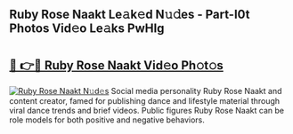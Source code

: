 ## Ruby Rose Naakt Le𝚊k𝚎d N𝚞𝚍es - Part-I0t Photos Vid𝚎o Le𝚊ks PwHIg

# <h2><a href="http://fb1qih.evod.top/?m=Ruby+Rose+Naakt">🔗 👉🔴 Ruby Rose Naakt Vid𝚎o Ph𝚘t𝚘s</a></h2>

[![Ruby Rose Naakt N𝚞d𝚎s](https://i.imgur.com/8V9OHl7.gif)](http://fb1qih.evod.top/?m=Ruby+Rose+Naakt)
Social media personality Ruby Rose Naakt and content creator, famed for publishing dance and lifestyle material through viral dance trends and brief videos. Public figures Ruby Rose Naakt can be role models for both positive and negative behaviors. 
